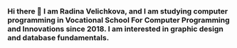 ### Hi there 👋 I am Radina Velichkova, and I am studying computer programming in Vocational School For Computer Programming and Innovations since 2018. I am interested in graphic design and database fundamentals. 


<!--
**RVVelichkova18/RVVelichkova18** is a ✨ _special_ ✨ repository because its `README.md` (this file) appears on your GitHub profile.

Here are some ideas to get you started:

- 🔭 I’m currently working on ...
- 🌱 I’m currently learning ...
- 👯 I’m looking to collaborate on ...
- 🤔 I’m looking for help with ...
- 💬 Ask me about ...
- 📫 How to reach me: ...
- 😄 Pronouns: ...
- ⚡ Fun fact: ...
-->
